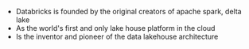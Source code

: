 - Databricks is founded by the original creators of apache spark, delta lake
- As the world's first and only lake house platform in the cloud 
- Is the inventor and pioneer of the data lakehouse architecture 

